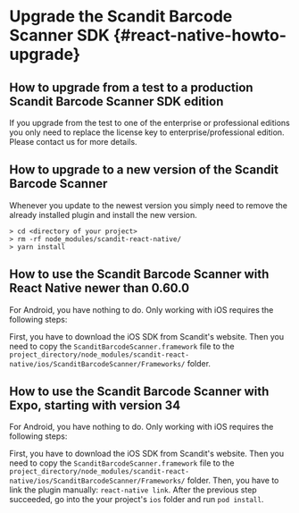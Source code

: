 
Upgrade the Scandit Barcode Scanner SDK {#react-native-howto-upgrade}
===================================


## How to upgrade from a test to a production Scandit Barcode Scanner SDK edition

If you upgrade from the test to one of the enterprise or professional editions you only need to replace the license key to enterprise/professional edition. Please contact us for more details.

## How to upgrade to a new version of the Scandit Barcode Scanner

Whenever you update to the newest version you simply need to remove the already installed plugin and install the new version.

~~~~~~~~~~~~~~~~~~~~~~~~~~~~~~~~~~~~
> cd <directory of your project>
> rm -rf node_modules/scandit-react-native/
> yarn install
~~~~~~~~~~~~~~~~~~~~~~~~~~~~~~~~~~~~

## How to use the Scandit Barcode Scanner with React Native newer than 0.60.0

For Android, you have nothing to do. Only working with iOS requires the following steps:

First, you have to download the iOS SDK from Scandit's website. Then you need to copy the `ScanditBarcodeScanner.framework` file to the `project_directory/node_modules/scandit-react-native/ios/ScanditBarcodeScanner/Frameworks/` folder.

## How to use the Scandit Barcode Scanner with Expo, starting with version 34

For Android, you have nothing to do. Only working with iOS requires the following steps:

First, you have to download the iOS SDK from Scandit's website. Then you need to copy the `ScanditBarcodeScanner.framework` file to the `project_directory/node_modules/scandit-react-native/ios/ScanditBarcodeScanner/Frameworks/` folder.
Then, you have to link the plugin manually: `react-native link`.
After the previous step succeeded, go into the your project's `ios` folder and run `pod install`.
